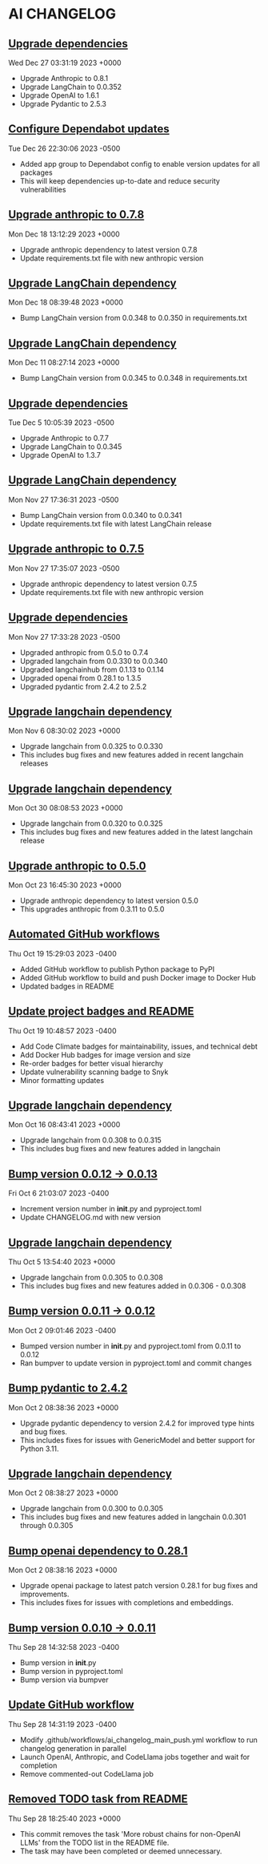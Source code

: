 # AI CHANGELOG
## [Upgrade dependencies](https://github.com/joshuasundance-swca/ai_changelog/commit/86f4784f34b9230ccbf95962a060e3897a66c48c)
Wed Dec 27 03:31:19 2023 +0000
- Upgrade Anthropic to 0.8.1
- Upgrade LangChain to 0.0.352
- Upgrade OpenAI to 1.6.1
- Upgrade Pydantic to 2.5.3
## [Configure Dependabot updates](https://github.com/joshuasundance-swca/ai_changelog/commit/ad7e56d40aeea883ab5294cc226600053c024848)
Tue Dec 26 22:30:06 2023 -0500
- Added app group to Dependabot config to enable version updates for all packages
- This will keep dependencies up-to-date and reduce security vulnerabilities
## [Upgrade anthropic to 0.7.8](https://github.com/joshuasundance-swca/ai_changelog/commit/93bc21f70b40db74b02e5a3d922cbed4a54cd720)
Mon Dec 18 13:12:29 2023 +0000
- Upgrade anthropic dependency to latest version 0.7.8
- Update requirements.txt file with new anthropic version
## [Upgrade LangChain dependency](https://github.com/joshuasundance-swca/ai_changelog/commit/e9a6f8469ddcb15bac26d7908354a40d0a15ff68)
Mon Dec 18 08:39:48 2023 +0000
- Bump LangChain version from 0.0.348 to 0.0.350 in requirements.txt
## [Upgrade LangChain dependency](https://github.com/joshuasundance-swca/ai_changelog/commit/6c1f419a93e12066e7569645979f92a254ce2a6d)
Mon Dec 11 08:27:14 2023 +0000
- Bump LangChain version from 0.0.345 to 0.0.348 in requirements.txt
## [Upgrade dependencies](https://github.com/joshuasundance-swca/ai_changelog/commit/fa3079be09dacbcee4b445855f7d6900a37dbd59)
Tue Dec 5 10:05:39 2023 -0500
- Upgrade Anthropic to 0.7.7
- Upgrade LangChain to 0.0.345
- Upgrade OpenAI to 1.3.7
## [Upgrade LangChain dependency](https://github.com/joshuasundance-swca/ai_changelog/commit/359441267c33f8e3d7d69be9273c2e5b9c79ca4a)
Mon Nov 27 17:36:31 2023 -0500
- Bump LangChain version from 0.0.340 to 0.0.341
- Update requirements.txt file with latest LangChain release
## [Upgrade anthropic to 0.7.5](https://github.com/joshuasundance-swca/ai_changelog/commit/b6ab4298562d700487d075b497801b998637a40e)
Mon Nov 27 17:35:07 2023 -0500
- Upgrade anthropic dependency to latest version 0.7.5
- Update requirements.txt file with new anthropic version
## [Upgrade dependencies](https://github.com/joshuasundance-swca/ai_changelog/commit/0cc7eb29bf779d53a8e67ae7580f097aae6b7091)
Mon Nov 27 17:33:28 2023 -0500
- Upgraded anthropic from 0.5.0 to 0.7.4
- Upgraded langchain from 0.0.330 to 0.0.340
- Upgraded langchainhub from 0.1.13 to 0.1.14
- Upgraded openai from 0.28.1 to 1.3.5
- Upgraded pydantic from 2.4.2 to 2.5.2
## [Upgrade langchain dependency](https://github.com/joshuasundance-swca/ai_changelog/commit/fa57cab0a4d52c9ef974c77ebc5f5bc68172de96)
Mon Nov 6 08:30:02 2023 +0000
- Upgrade langchain from 0.0.325 to 0.0.330
- This includes bug fixes and new features added in recent langchain releases
## [Upgrade langchain dependency](https://github.com/joshuasundance-swca/ai_changelog/commit/82a3bc21a27fa85c03d694430c5894d44f6c9041)
Mon Oct 30 08:08:53 2023 +0000
- Upgrade langchain from 0.0.320 to 0.0.325
- This includes bug fixes and new features added in the latest langchain release
## [Upgrade anthropic to 0.5.0](https://github.com/joshuasundance-swca/ai_changelog/commit/8ed257b2b13955b63ace51784a0308eb8bc36316)
Mon Oct 23 16:45:30 2023 +0000
- Upgrade anthropic dependency to latest version 0.5.0
- This upgrades anthropic from 0.3.11 to 0.5.0
## [Automated GitHub workflows](https://github.com/joshuasundance-swca/ai_changelog/commit/c71975375374c80218b8c4369d7654d828fb50d9)
Thu Oct 19 15:29:03 2023 -0400
- Added GitHub workflow to publish Python package to PyPI
- Added GitHub workflow to build and push Docker image to Docker Hub
- Updated badges in README
## [Update project badges and README](https://github.com/joshuasundance-swca/ai_changelog/commit/4b34410086ac2d0e62afa10fb52a3612896946d4)
Thu Oct 19 10:48:57 2023 -0400
- Add Code Climate badges for maintainability, issues, and technical debt
- Add Docker Hub badges for image version and size
- Re-order badges for better visual hierarchy
- Update vulnerability scanning badge to Snyk
- Minor formatting updates
## [Upgrade langchain dependency](https://github.com/joshuasundance-swca/ai_changelog/commit/89946ea1796f331d698bb0b2106cd93b61ea6743)
Mon Oct 16 08:43:41 2023 +0000
- Upgrade langchain from 0.0.308 to 0.0.315
- This includes bug fixes and new features added in langchain
## [Bump version 0.0.12 -> 0.0.13](https://github.com/joshuasundance-swca/ai_changelog/commit/39effeb73933bc7f7f47e0358f92fe3a3b13b3d9)
Fri Oct 6 21:03:07 2023 -0400
- Increment version number in __init__.py and pyproject.toml
- Update CHANGELOG.md with new version
## [Upgrade langchain dependency](https://github.com/joshuasundance-swca/ai_changelog/commit/63d56639876f067797b382c94edeeba5b1c715ba)
Thu Oct 5 13:54:40 2023 +0000
- Upgrade langchain from 0.0.305 to 0.0.308
- This includes bug fixes and new features added in 0.0.306 - 0.0.308
## [Bump version 0.0.11 -> 0.0.12](https://github.com/joshuasundance-swca/ai_changelog/commit/57c1da05f42208a57a1326bac6eaa42067c4cc5d)
Mon Oct 2 09:01:46 2023 -0400
- Bumped version number in __init__.py and pyproject.toml from 0.0.11 to 0.0.12
- Ran bumpver to update version in pyproject.toml and commit changes
## [Bump pydantic to 2.4.2](https://github.com/joshuasundance-swca/ai_changelog/commit/0fb3a28fe832c7194073270dca51597c9894e689)
Mon Oct 2 08:38:36 2023 +0000
- Upgrade pydantic dependency to version 2.4.2 for improved type hints and bug fixes.
- This includes fixes for issues with GenericModel and better support for Python 3.11.
## [Upgrade langchain dependency](https://github.com/joshuasundance-swca/ai_changelog/commit/cd7606d9f794816c90a5e582be8e56a574491e40)
Mon Oct 2 08:38:27 2023 +0000
- Upgrade langchain from 0.0.300 to 0.0.305
- This includes bug fixes and new features added in langchain 0.0.301 through 0.0.305
## [Bump openai dependency to 0.28.1](https://github.com/joshuasundance-swca/ai_changelog/commit/8e28e72c875302ba17e62b8b34da7b214970ad89)
Mon Oct 2 08:38:16 2023 +0000
- Upgrade openai package to latest patch version 0.28.1 for bug fixes and improvements.
- This includes fixes for issues with completions and embeddings.
## [Bump version 0.0.10 -> 0.0.11](https://github.com/joshuasundance-swca/ai_changelog/commit/1a15c0ebe991cbc32d5a01ab0e9ee949a2d201bf)
Thu Sep 28 14:32:58 2023 -0400
- Bump version in __init__.py
- Bump version in pyproject.toml
- Bump version via bumpver
## [Update GitHub workflow](https://github.com/joshuasundance-swca/ai_changelog/commit/2478280647ca2d5e865254b76ed0df71bf585b8d)
Thu Sep 28 14:31:19 2023 -0400
- Modify .github/workflows/ai_changelog_main_push.yml workflow to run changelog generation in parallel
- Launch OpenAI, Anthropic, and CodeLlama jobs together and wait for completion
- Remove commented-out CodeLlama job
## [Removed TODO task from README](https://github.com/joshuasundance-swca/ai_changelog/commit/a72e1649321d42f27645b6a42d50a6aebe289e97)
Thu Sep 28 18:25:40 2023 +0000
- This commit removes the task 'More robust chains for non-OpenAI LLMs' from the TODO list in the README file.
- The task may have been completed or deemed unnecessary.